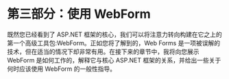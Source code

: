 # 第三部分：使用 WebForm

既然您已经看到了 ASP.NET 框架的核心，我们可以将注意力转向构建在它之上的第一个高级工具包:WebForm。正如您将了解到的，Web Forms 是一项被误解的技术，但在适当的情况下却非常有用。在接下来的章节中，我将向您展示 WebForm 是如何工作的，解释它与核心 ASP.NET 框架的关系，并给出一些关于何时应该使用 WebForm 的一般性指导。

